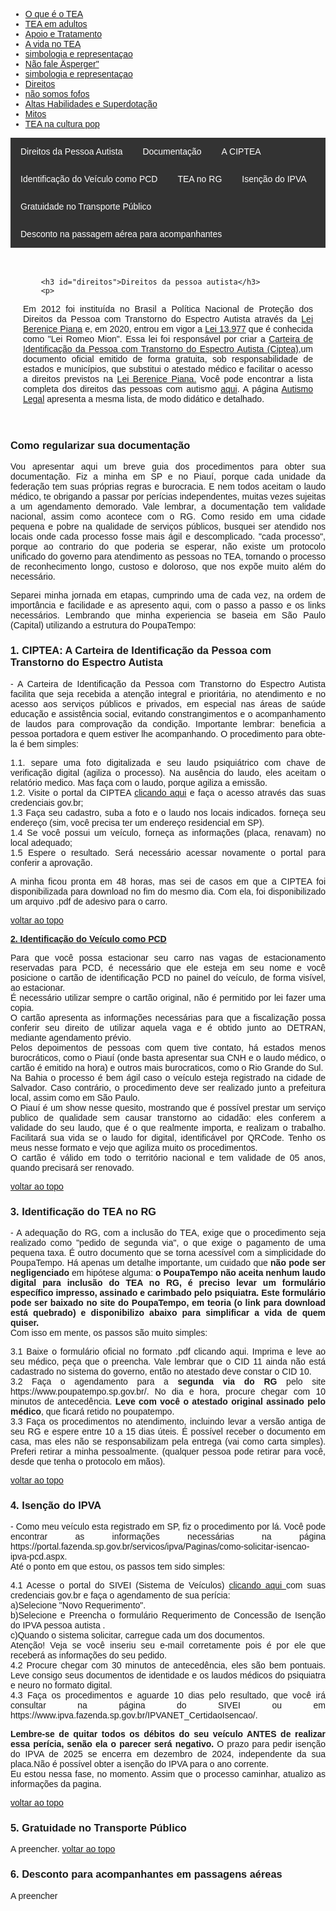 
<html lang="pt-BR">
<head>
    <meta charset="UTF-8">
    <meta name="viewport" content="width=device-width, initial-scale=1.0">
    <title>Menu de Navegação</title>
    <style>
        body {
            font-family: Arial, sans-serif;
        }
        .menu {
            background-color: #333;
            overflow: hidden;
        }
        .menu a {
            float: left;
            display: block;
            color: white;
            text-align: center;
            padding: 14px 16px;
            text-decoration: none;
        }
        .menu a:hover {
            background-color: #ddd;
            color: black;
        }
        .content {
            padding: 20px;
        }
        p {
            text-align: justify;
        }
        .centered-img {
            display: block;
            margin-left: auto;
            margin-right: auto;
            height: 200px;
            width: auto;
        }
    </style>
</head>
<body>
<div class="navbar">
  <div class="navbar-inner">
      <ul class="nav">
          <li><a href= "/pages/autismo/autismo.html">O que é o TEA</a></li>
          <li><a href= "/pages/autismo/teadultos.html">TEA em adultos</a></li>
          <li><a href= "/pages/autismo/apoioetratamento.html">Apoio e Tratamento</a></li>
            <li><a href= "/pages/autismo/vidanotea.html">A vida no TEA</a></li>
            <li><a href= "/pages/autismo/identificadao.html">simbologia e representaçao</a></li>
            <li><a href= "/pages/autismo/Asperger.html">Não fale Äsperger"</a></li>
            <li><a href= "/pages/autismo/identificadao.html">simbologia e representaçao</a></li>
            <li><a href= "/pages/autismo/direitos.html">Direitos</a></li>
            <li><a href= "/pages/autismo/fofos.html">não somos fofos</a></li>
            <li><a href= "/pages/autismo/habilidades.html">Altas Habilidades e Superdotação</a></li>
            <li><a href= "/pages/autismo/mitos.html">Mitos</a></li>
              <li><a href= "/pages/autismo/namidia.html">TEA na cultura pop</a></li>
      </ul>
  </div>
</div>
<p>
<p>

<div class="menu">
    <a href="#direitos">Direitos da Pessoa Autista </a>
    <a href="#documentos">Documentação</a>
    <a href="#ciptea">A CIPTEA</a>
    <a href="#pcd">Identificação do Veículo como PCD</a>
    <a href="#rg">TEA no RG</a>
    <a href="#ipva">Isenção do IPVA</a>
    <a href="#transporte">Gratuidade no Transporte Público</a>
    <a href="#passagens">Desconto na passagem aérea para acompanhantes</a>
</div>
<p>
<div class="content">

        <h3 id="direitos">Direitos da pessoa autista</h3>
        <p>
Em 2012 foi instituída no Brasil  a Política Nacional de Proteção dos Direitos da Pessoa com Transtorno do Espectro Autista através da <a href="https://presrepublica.jusbrasil.com.br/legislacao/1033668/lei-12764-12">Lei Berenice Piana</a> e, em 2020, entrou em vigor a <a href="https://www.planalto.gov.br/ccivil_03/_ato2019-2022/2020/lei/l13977.htm">Lei 13.977</a> que é conhecida como "Lei Romeo Mion". Essa lei foi responsável por criar a <a href="https://www.pessoacomdeficiencia.sp.gov.br/ciptea/#:~:text=A%20Carteira%20de%20Identificação%20da,TEA%20nos%20serviços%20públicos%20e">Carteira de Identificação da Pessoa com Transtorno do Espectro Autista (Ciptea)</a>,um documento oficial emitido de forma gratuita, sob responsabilidade de estados e municípios, que substitui  o atestado médico e  facilitar o acesso a direitos previstos na <a href="https://www.planalto.gov.br/ccivil_03/_ato2019-2022/2020/lei/l13977.htm">Lei Berenice Piana.</a>
Você pode encontrar a lista completa dos direitos das pessoas com autismo  <a href="https://institutosingular.org/blog/direitos-dos-autistas/?utm_source=google_ads&utm_medium=cpc&utm_campaign=21159085894&utm_content=&utm_term=&gad_source=1&gclid=EAIaIQobChMIvL7A1tm7hgMVbi7UAR0_CAsXEAAYASAAEgKIAfD_BwE">aqui</a>. A página <a href="https://autismolegal.com.br/direitos-do-autista/">Autismo Legal</a>  apresenta a mesma lista, de modo didático e detalhado.
</div>
<p>
<p>
<h3 id="documentos">Como regularizar sua documentação </h3>
<p>
Vou apresentar aqui um breve guia dos procedimentos para obter sua documentação. Fiz a minha em SP e no Piauí, porque cada unidade da federação tem suas próprias regras e burocracia. E nem todos aceitam o laudo médico, te obrigando a passar por perícias independentes, muitas vezes sujeitas a um agendamento demorado.
Vale lembrar, a documentação tem validade nacional, assim como acontece com o RG. Como resido em uma cidade pequena e pobre na qualidade de serviços públicos, busquei ser atendido nos locais onde cada processo fosse mais ágil e descomplicado.
"cada processo", porque ao contrario do que poderia se esperar, não existe um protocolo unificado do governo para atendimento as pessoas no TEA, tornando o processo de reconhecimento longo, custoso e doloroso, que nos expõe muito além do necessário.
<p>
Separei minha jornada em etapas, cumprindo uma de cada vez, na ordem de importância e facilidade e as apresento aqui, com o passo a passo e os links necessários. Lembrando que minha experiencia se baseia em São Paulo (Capital) utilizando a estrutura do PoupaTempo:
<p>
<b><h3 id="ciptea">1. CIPTEA: A Carteira de Identificação da Pessoa com Transtorno do Espectro Autista </h3></b>
<p>
- A Carteira de Identificação da Pessoa com Transtorno do Espectro Autista facilita que seja recebida a atenção integral e prioritária, no atendimento  e no acesso aos serviços públicos e privados, em especial nas áreas de saúde educação e assistência social, evitando constrangimentos e o acompanhamento de laudos para comprovação da condição. Importante lembrar: beneficia a pessoa portadora e quem estiver lhe acompanhando. O procedimento para obte-la é bem simples:
<p>
1.1. separe uma foto digitalizada e seu laudo psiquiátrico com chave de verificação digital (agiliza o processo). Na ausência do laudo, eles aceitam o relatório medico. Mas faça com o laudo, porque agiliza a emissão. <br>
1.2. Visite o portal da CIPTEA  <a href="https://ciptea.sp.gov.br/">clicando aqui</a> e faça o acesso através das suas credenciais gov.br;<br>
1.3 Faça seu cadastro, suba a foto e o laudo nos locais indicados. forneça seu endereço (sim, você precisa ter um endereço residencial em SP).<br>
1.4 Se você possui um veículo, forneça as informações (placa, renavam) no local adequado;<br>
1.5 Espere o resultado. Será necessário acessar novamente o portal para conferir a aprovação.
<p>
A minha ficou pronta em 48 horas, mas sei de casos em que a CIPTEA foi disponibilizada para download no fim do mesmo dia. Com ela, foi disponibilizado um arquivo .pdf de adesivo para o carro.<br>
<p>
<a href="#direitos">voltar ao topo </a>
<p>
<p>
<b><a href="#pcd">2. Identificação do Veículo como PCD</a></b>
<p>
Para que você possa estacionar seu carro nas vagas de estacionamento reservadas para PCD, é necessário que ele esteja em seu nome e você posicione o cartão de identificação PCD no painel do veículo, de forma visível, ao estacionar. <br>
É necessário utilizar sempre o cartão original, não é permitido por lei fazer uma copia.<br>
O cartão apresenta as informações necessárias para que a fiscalização possa conferir seu direito de utilizar aquela vaga e é obtido junto ao DETRAN, mediante agendamento prévio.<br>
Pelos depoimentos de pessoas com quem tive contato, há estados menos burocráticos, como o Piauí (onde basta apresentar sua CNH e o laudo médico, o cartão é emitido na hora) e outros mais burocraticos, como o Rio Grande do Sul.<br>
Na Bahia o processo é bem ágil caso o veículo esteja registrado na cidade de Salvador. Caso contrário, o procedimento deve ser realizado junto a prefeitura local, assim como em São Paulo.<br>
O Piauí é um show nesse quesito, mostrando que é possível prestar um serviço publico de qualidade sem causar transtorno ao cidadão: eles  conferem a validade do seu laudo, que é o que realmente importa, e realizam o trabalho. Facilitará sua vida se o laudo for digital, identificável por QRCode. Tenho os meus nesse formato e vejo que agiliza muito os procedimentos.<br>
O cartão é válido em todo o território nacional e tem validade de 05 anos, quando precisará ser renovado.
<p>
<a href="#direitos">voltar ao topo </a>
<p>
<p>
<b><h3 id="rg">3. Identificação do TEA no RG </h3></b>
<p>
- A adequação do RG, com a inclusão do TEA, exige que o procedimento seja realizado como "pedido de segunda via", o que exige o pagamento de uma pequena taxa. É outro documento que se torna acessível com a simplicidade do PoupaTempo. Há apenas um detalhe importante, um cuidado que <b> não pode ser negligenciado</b> em hipótese alguma:<b> o PoupaTempo não aceita nenhum laudo digital para inclusão do TEA no RG, é preciso levar um formulário específico impresso, assinado e carimbado pelo psiquiatra. Este formulário pode ser baixado no site do PoupaTempo, em teoria (o link para download está quebrado) e disponibilizo abaixo para simplificar a vida de quem quiser.</b><br>
Com isso em mente, os passos são muito simples:
<p>
3.1 Baixe o formulário oficial no formato .pdf clicando aqui. Imprima e leve ao seu médico, peça que o preencha. Vale lembrar que o CID 11 ainda não está cadastrado no sistema do governo, então no atestado deve constar o CID 10.<br>
3.2 Faça o agendamento para a <b>segunda via do RG</b> pelo site https://www.poupatempo.sp.gov.br/. No dia e hora, procure chegar com 10 minutos de antecedência. <b>Leve com você o atestado original assinado pelo médico</b>, que ficará retido no poupatempo.<br>
3.3 Faça os procedimentos no atendimento, incluindo levar a versão antiga de seu RG e espere entre 10 a 15 dias úteis. É possível receber o documento em casa, mas eles não se responsabilizam pela entrega (vai como carta simples). Preferi retirar a minha pessoalmente. (qualquer pessoa pode retirar para você, desde que tenha o protocolo em mãos).
<p>
<a href="#direitos">voltar ao topo </a>
<p>
<p>
<b><h3 id="IPVA">4. Isenção do IPVA </h3></b>
<p>
- Como meu veículo esta registrado em SP, fiz o procedimento por lá. Você pode encontrar as informações necessárias na página https://portal.fazenda.sp.gov.br/servicos/ipva/Paginas/como-solicitar-isencao-ipva-pcd.aspx. <br>
Até o ponto em que estou, os passos tem sido simples:
<p>
4.1 Acesse o portal do SIVEI (Sistema de Veículos) <a href="https://www3.fazenda.sp.gov.br/SIVEI/"> clicando aqui </a> com suas credenciais gov.br e faça o agendamento de sua perícia:<br>
a)Selecione "Novo Requerimento".<br>
b)Selecione e Preencha o formulário Requerimento de Concessão de Isenção do IPVA pessoa autista .<br>
c)Quando o sistema solicitar, carregue cada um dos documentos.​<br>
​Atenção! Veja se​ você inseriu seu e-mail corretamente pois é por ele que receberá as informações do seu pedido.<br>
4.2 Procure chegar com 30 minutos de antecedência, eles são bem pontuais. Leve consigo seus documentos de identidade e os laudos médicos do psiquiatra e neuro no formato digital. <br>
4.3 Faça os procedimentos e aguarde 10 dias pelo resultado, que você irá consultar na página do SIVEI ou em https://www.ipva.fazenda.sp.gov.br/IPVANET_CertidaoIsencao/.
<p>
<b>Lembre-se de quitar todos os débitos do seu veículo ANTES de realizar essa perícia, senão ela o parecer será negativo.</b> O prazo para pedir isenção do IPVA de 2025 se encerra em dezembro de 2024, independente da sua placa.Não é possível obter a isenção do IPVA para o ano corrente.<br>
Eu estou nessa fase, no momento. Assim que o processo caminhar, atualizo as informações da pagina.
<p>
<a href="#direitos">voltar ao topo </a>
<p>
<p>
<b><h3 id="transporte">5. Gratuidade no Transporte Público </h3></b>
<p>
A preencher.
<a href="#direitos">voltar ao topo </a>
<p>
<p>
<b><h3 id="passagens">6. Desconto para acompanhantes em passagens aéreas </h3></b>
<p>
A preencher
</p>

</div>
</div>

</body>
</html>
